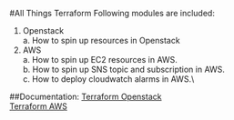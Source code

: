 #All Things Terraform
Following modules are included:
1. Openstack\
    a. How to spin up resources in Openstack
1. AWS\
    a. How to spin up EC2 resources in AWS.\
    b. How to spin up SNS topic and subscription in AWS.\
    c. How to deploy cloudwatch alarms in AWS.\

##Documentation: 
[Terraform Openstack](https://www.terraform.io/docs/providers/openstack/index.html)\
[Terraform AWS](https://www.terraform.io/docs/providers/aws/index.html)